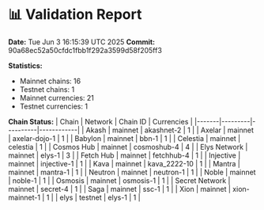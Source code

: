 📊 Validation Report
===================

**Date:** Tue Jun  3 16:15:39 UTC 2025
**Commit:** 90a68ec52a50cfdc1fbb1f292a3599d58f205ff3

**Statistics:**
- Mainnet chains: 16
- Testnet chains: 1
- Mainnet currencies: 21
- Testnet currencies: 1

**Chain Status:**
| Chain | Network | Chain ID | Currencies |
|-------|---------|----------|------------|
| Akash | mainnet | akashnet-2 | 1 |
| Axelar | mainnet | axelar-dojo-1 | 1 |
| Babylon | mainnet | bbn-1 | 1 |
| Celestia | mainnet | celestia | 1 |
| Cosmos Hub | mainnet | cosmoshub-4 | 4 |
| Elys Network | mainnet | elys-1 | 3 |
| Fetch Hub | mainnet | fetchhub-4 | 1 |
| Injective | mainnet | injective-1 | 1 |
| Kava | mainnet | kava_2222-10 | 1 |
| Mantra | mainnet | mantra-1 | 1 |
| Neutron | mainnet | neutron-1 | 1 |
| Noble | mainnet | noble-1 | 1 |
| Osmosis | mainnet | osmosis-1 | 1 |
| Secret Network | mainnet | secret-4 | 1 |
| Saga | mainnet | ssc-1 | 1 |
| Xion | mainnet | xion-mainnet-1 | 1 |
| elys | testnet | elys-1 | 1 |
